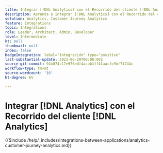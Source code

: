 ```yaml
---
title: Integrar [!DNL Analytics] con el Recorrido del cliente [!DNL Analytics]
description: Aprenda a integrar [!DNL Analytics] con el Recorrido del cliente [!DNL Analytics].
solution: Analytics, Customer Journey Analytics
feature: Integrations
topic: Integrations
role: Leader, Architect, Admin, Developer
level: Intermediate
kt: null
thumbnail: null
index: false
badgeIntegration: label="Integración" type="positive"
last-substantial-update: 2023-06-29T00:00:00Z
source-git-commit: 94b074c17e976e4f4acbb1ff41aacfc9bf74744c
workflow-type: tm+mt
source-wordcount: '16'
ht-degree: 6%

---
```



# Integrar [!DNL Analytics] con el Recorrido del cliente [!DNL Analytics]

{{$include /help/_includes/integrations-between-applications/analytics-customer-journey-analytics.md}}
